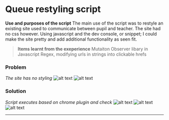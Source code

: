 # Queue restyling script
**Use and purposes of the script**
The main use of the script was to restyle an existing site used to communicate between pupil and teacher.
The site had no css however. Using javascript and the dev console, or snippet; I could make the site pretty and add additional functionality as seen fit.
> **Items learnt from the exeperience**
> Mutaiton Observer libary in Javascript
> Regex, modifying urls in strings into clickable hrefs

### Problem
*The site has no styling*
![alt text](https://i.imgur.com/zOhD7Ib.png "The problem case, the site with no styling")
![alt text](https://i.imgur.com/umLRVA7.png "No styling, difficult to read actual problems")
### Solution
*Script executes based on chrome plugin and check*
![alt text](https://i.imgur.com/L59TyJQ.png "Site now has styling and looks a lot better")
![alt text](https://i.imgur.com/0Js1sCa.png "Problem and description are easier to read, the url has been converted into a link as well")
![alt text](https://i.imgur.com/wgdzLdj.png "The chrome plugin")
___

